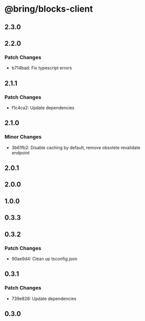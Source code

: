 # @bring/blocks-client

## 2.3.0

## 2.2.0

### Patch Changes

-   b714bad: Fix typescript errors

## 2.1.1

### Patch Changes

-   f1c4ca2: Update dependencies

## 2.1.0

### Minor Changes

-   3b61fb2: Disable caching by default, remove obsolete revalidate endpoint

## 2.0.1

## 2.0.0

## 1.0.0

## 0.3.3

## 0.3.2

### Patch Changes

-   90ae9d4: Clean up tsconfig.json

## 0.3.1

### Patch Changes

-   739e826: Update dependencies

## 0.3.0
